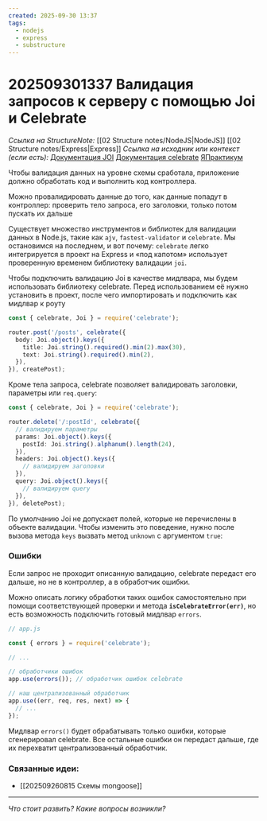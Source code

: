 ```yaml
---
created: 2025-09-30 13:37
tags:
  - nodejs
  - express
  - substructure
---
```

# 202509301337 Валидация запросов к серверу с помощью Joi и Celebrate

*Ссылка на StructureNote:* [[02 Structure notes/NodeJS|NodeJS]] [[02 Structure notes/Express|Express]]
*Ссылка на исходник или контекст (если есть):* [Документация JOI](https://joi.dev/api/?v=17.13.3) [Документация celebrate](https://github.com/arb/celebrate) [ЯПрактикум](https://practicum.yandex.ru/learn/backend-nodejs/courses/16b47298-e20d-4fde-9619-1ab305039a00/sprints/564238/topics/7c96eb76-3d6b-4f26-8c50-71c3fa757f2b/lessons/e90c087f-6c06-42b3-9cec-d448aae5ecb9/)

Чтобы валидация данных на уровне схемы сработала, приложение должно обработать код и выполнить код контроллера.

Можно провалидировать данные до того, как данные попадут в контроллер: проверить тело запроса, его заголовки, только потом пускать их дальше

Существует множество инструментов и библиотек для валидации данных в Node.js, такие как `ajv`, `fastest-validator` и `celebrate`. Мы остановимся на последнем, и вот почему: `celebrate` легко интегрируется в проект на Express и «под капотом» использует проверенную временем библиотеку валидации `joi`.

Чтобы подключить валидацию Joi в качестве мидлвара, мы будем использовать библиотеку celebrate. Перед использованием её нужно установить в проект, после чего импортировать и подключить как мидлвар к роуту

```ts
const { celebrate, Joi } = require('celebrate');

router.post('/posts', celebrate({
  body: Joi.object().keys({
    title: Joi.string().required().min(2).max(30),
    text: Joi.string().required().min(2),
  }),
}), createPost);
```

Кроме тела запроса, celebrate позволяет валидировать заголовки, параметры или `req.query`:

```ts
const { celebrate, Joi } = require('celebrate');

router.delete('/:postId', celebrate({
  // валидируем параметры
  params: Joi.object().keys({
    postId: Joi.string().alphanum().length(24),
  }),
  headers: Joi.object().keys({
    // валидируем заголовки
  }),
  query: Joi.object().keys({
    // валидируем query
  }),
}), deletePost);
```

По умолчанию Joi не допускает полей, которые не перечислены в объекте валидации. Чтобы изменить это поведение, нужно после вызова метода `keys` вызвать метод `unknown` с аргументом `true`:

### Ошибки

Если запрос не проходит описанную валидацию, celebrate передаст его дальше, но не в контроллер, а в обработчик ошибки.

Можно описать логику обработки таких ошибок самостоятельно при помощи соответствующей проверки и метода **`isCelebrateError(err)`**, но есть возможность подключить готовый мидлвар `errors`.

```ts
// app.js

const { errors } = require('celebrate');

// ...

// обработчики ошибок
app.use(errors()); // обработчик ошибок celebrate

// наш централизованный обработчик
app.use((err, req, res, next) => {
  // ...
});
```

Мидлвар `errors()` будет обрабатывать только ошибки, которые сгенерировал celebrate. Все остальные ошибки он передаст дальше, где их перехватит централизованный обработчик.

### Связанные идеи:

* [[202509260815 Схемы mongoose]]

---

*Что стоит развить? Какие вопросы возникли?*
